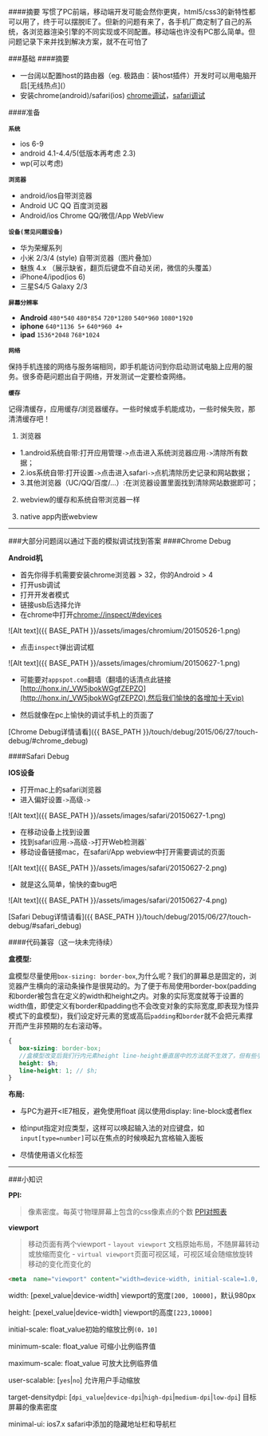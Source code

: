 ####摘要
写惯了PC前端，移动端开发可能会然你更爽，html5/css3的新特性都可以用了，终于可以摆脱IE了。但新的问题有来了，各手机厂商定制了自己的系统，各浏览器渲染引擎的不同实现或不同配置。移动端也许没有PC那么简单。但问题记录下来并找到解决方案，就不在可怕了

###基础
####摘要

- 一台阔以配置host的路由器（eg. 极路由：装host插件）开发时可以用电脑开启[无线热点](）
- 安装chrome(android)/safari(ios) [chrome调试](#chrome_debug)，[safari调试](#safari_debug)


####<a id="os"></a>准备

**`系统`**

- ios 6-9
- android 4.1-4.4/5(低版本再考虑 2.3)  
- wp(可以考虑)

**`浏览器`**

- android/ios自带浏览器
- Android UC QQ 百度浏览器
- Android/ios Chrome  QQ/微信/App WebView

**`设备(常见问题设备)`**

- 华为荣耀系列
- 小米 2/3/4 (style) 自带浏览器（图片叠加）
- 魅族 4.x （展示缺省，翻页后键盘不自动关闭，微信的头覆盖）
- iPhone4/ipod(ios 6)
- 三星S4/5 Galaxy 2/3

**`屏幕分辨率`**

- **Android** `480*540` `480*854`  `720*1280` `540*960` `1080*1920`
- **iphone** `640*1136 5+` `640*960 4+`
- **ipad** `1536*2048` `768*1024`

**`网络`**

保持手机连接的网络与服务端相同，即手机能访问到你启动测试电脑上应用的服务。很多奇葩问题出自于网络，开发测试一定要检查网络。

**`缓存`**

记得清缓存，应用缓存/浏览器缓存。一些时候或手机能成功，一些时候失败，那清清缓存吧！

1. 浏览器

- 1.android系统自带:打开应用管理`->`点击进入系统浏览器应用`->`清除所有数据；
- 2.ios系统自带:打开设置`->`点击进入safari`->`点机清除历史记录和网站数据；
- 3.其他浏览器（UC/QQ/百度/...）:在浏览器设置里面找到清除网站数据即可；

2. webview的缓存和系统自带浏览器一样

3. native app内嵌webview

---

###大部分问题阔以通过下面的模拟调试找到答案
####<a id="chrome_debug"></a>Chrome Debug 

**Android机**

- 首先你得手机需要安装chrome浏览器 > 32，你的Android > 4
- 打开usb调试
- 打开开发者模式
- 链接usb后选择允许
- 在chrome中打开[chrome://inspect/#devices](chrome://inspect/#devices)

![Alt text]({{ BASE_PATH }}/assets/images/chromium/20150526-1.png)

- 点击`inspect`弹出调试框

![Alt text]({{ BASE_PATH }}/assets/images/chromium/20150627-1.png)

- 可能要对`appspot.com`翻墙（翻墙的话清点此链接[http://honx.in/_VW5jbokWGgfZEPZO](http://honx.in/_VW5jbokWGgfZEPZO),然后我们愉快的各增加十天vip)

- 然后就像在pc上愉快的调试手机上的页面了

[Chrome Debug详情请看]({{ BASE_PATH }}/touch/debug/2015/06/27/touch-debug/#chrome_debug)

####<a id="safari_debug"></a>Safari Debug

**IOS设备**

- 打开mac上的safari浏览器
- 进入偏好设置`->`高级`->`

![Alt text]({{ BASE_PATH }}/assets/images/safari/20150627-1.png)

- 在移动设备上找到设置
- 找到safari应用`->`高级`->`打开Web检测器`
- 移动设备链接mac，在safari/App webview中打开需要调试的页面

![Alt text]({{ BASE_PATH }}/assets/images/safari/20150627-2.png)

- 就是这么简单，愉快的查bug吧

![Alt text]({{ BASE_PATH }}/assets/images/safari/20150627-4.png)

[Safari Debug详情请看]({{ BASE_PATH }}/touch/debug/2015/06/27/touch-debug/#safari_debug)


####代码兼容（这一块未完待续）

**盒模型:**

盒模型尽量使用`box-sizing: border-box`,为什么呢？我们的屏幕总是固定的，浏览器产生横向的滚动条操作是很晃动的。为了便于布局使用border-box(padding和border被包含在定义的width和height之内。对象的实际宽度就等于设置的width值，即使定义有border和padding也不会改变对象的实际宽度,即表现为怪异模式下的盒模型)，我们设定好元素的宽或高后`padding`和`border`就不会把元素撑开而产生非预期的左右滚动等。

```scss
{
   box-sizing: border-box;
   //盒模型改变后我们行内元素height line-height垂直居中的方法就不生效了，但有些手机上是阔以居中的
   height: $h;
   line-height: 1; // $h;
}
```

**布局:**

- 与PC为避开<IE7相反，避免使用float 阔以使用display: line-block或者flex

- 给input指定对应类型，这样可以唤起输入法的对应键盘，如`input[type=number]`可以在焦点的时候唤起九宫格输入面板

- 尽情使用语义化标签

---

###小知识

**PPI:** 
>像素密度。每英寸物理屏幕上包含的css像素点的个数   [PPI对照表](http://screensiz.es/phone) 

**viewport**
>移动页面有两个viewport
    - `layout viewport` 文档原始布局，不随屏幕转动或放缩而变化
    - `virtual viewport`页面可视区域，可视区域会随缩放旋转移动的变化而变化的 

```html
<meta  name="viewport" content="width=device-width, initial-scale=1.0, maximum-scale=1.0,  user-scalable=no,minimal-ui"/>
```

width: [pexel_value|device-width] viewport的宽度`[200, 10000]`，默认980px

height: [pexel_value|device-width] viewport的高度`[223,10000]`

initial-scale: float_value初始的缩放比例`(0，10]`

minimum-scale: float_value 可缩小比例临界值

maximum-scale: float_value 可放大比例临界值

user-scalable: [`yes`|`no`] 允许用户手动缩放

target-densitydpi: [`dpi_value`|`device-dpi`|`high-dpi`|`medium-dpi`|`low-dpi`] 目标屏幕的像素密度

minimal-ui: ios7.x safari中添加的隐藏地址栏和导航栏